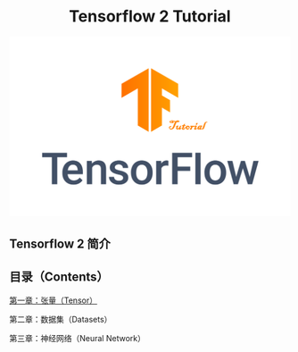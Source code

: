 <h1><center>Tensorflow 2 Tutorial</center></h1>

<center><img src="./TF_logo.png" /></center>

## Tensorflow 2 简介

## 目录（Contents）

[第一章：张量（Tensor）](https://github.com/Meimin-Wang/Tensorflow-2_Tutorial/blob/main/第一章%20张量（Tensor）/README.md)

第二章：数据集（Datasets）

第三章：神经网络（Neural Network）
